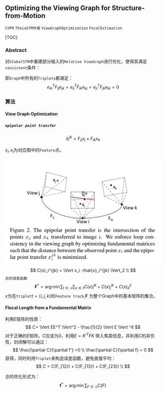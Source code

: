 ## Optimizing the Viewing Graph for Structure-from-Motion

`CVPR` `TheiaSfM作者` `ViewGraphOptimization` `FocalEstimation`

[TOC]

### Abstract

对`GlobalSfM`中重建部分输入的`Relative ViewGraph`进行优化，使得其满足`consistent`条件：

即`Graph`中所有的`Triplets`都满足：
$$
e_{ik}^T F_{ij}e_{jk} = e_{ij}^T F_{ik}e_{kj} =e_{ji}^T F_{jk}e_{ki}=0
$$



### 算法

#### View Graph Optimization

##### `epipolar point transfer`

$$
\hat{x}_i^{jk} = F_{ij}x_j\times F_{ik}x_{k}
$$

$x_i,x_j$为对应图中的`Feature`点。

![](../../resources/paper_figure/view_graph_opt_fig1.png)
$$
C(x)_i^{jk} = \Vert x_i -\hat{x}_i^{jk} \Vert_2 \\
$$
`总的误差函数`
$$
\mathbf{F}^*  = \arg\min \sum_{t\in \mathcal{T}}\sum_{x\in t} C(x)_i^{jk} +C(x)_j^{ik} + C(x)_k^{ij}
$$
$x$为在`triplet`$t=\{i,j,k\}$的`Feature track`,$\mathbf{F}$ 为整个Graph中的基本矩阵的集合。



#### Flocal Length from a Fundamental Matrix

利用$E$矩阵的性质：
$$
C= \Vert EE^T \Vert^2 - \frac{1}{2} \Vert E \Vert ^4 
$$
对于正确的$E$矩阵，$C$应该为0，利用$E=K'^T F K$ 带入焦距信息，并利用$C$的非负性，封闭解可以通过：
$$
\frac{\partial C}{\partial f'} =0 \\
\frac{\partial C}{\partial f} = 0
$$
获得，同时利用`Triplet`来构造误差函数，避免直接平均：
$$
C = C(F_{12}) + C(F_{13}) + C(F_{23}) \\
$$

总的优化形式为：
$$
\mathbf{f}^* = \arg \min \sum_{F\in \mathcal{G}} C(F)
$$

